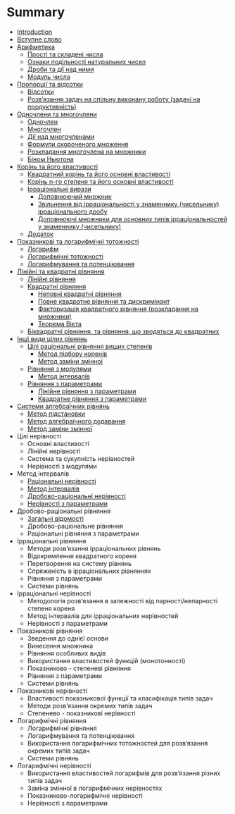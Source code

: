 # Summary

* [Introduction](README.md)
* [Вступне слово](vstup.md)
* [Арифметика](1/chislovi_mnozhini.md)
   * [Прості та складені числа](1/prosti_ta_skladeni_chisla.md)
   * [Ознаки подiльностi натуральних чисел](1/oznaki_podilnosti_naturalnih_chisel.md)
   * [Дроби та дiї над ними](1/drobi_ta_di_nad_nimi.md)
   * [Модуль числа](1/modul_chisla.md)
* [Пропорції та відсотки](2/proports.md)
   * [Відсотки](2/vdsotki.md)
   * [Розв’язання задач на спiльну виконану роботу (задачi на продуктивнiсть)](2/rozvyazannya_zadach_na_spilnu_vikonanu_robotu_zadachi_na_produktivnist.md)
* [Одночлени та многочлени](3/stepin_z_tsilim_pokaznikom.md)
   * [Одночлен](3/odnochlen.md)
   * [Многочлен](3/mnogochlen.md)
   * [Дiї над многочленами](3/di_nad_mnogochlenami.md)
   * [Формули скороченого множення](3/formuli_skorochenogo_mnozhennya.md)
   * [Розкладання многочлена на множники](3/rozkladannya_mnogochlena_na_mnozhniki.md)
   * [Бiном Ньютона](3/binom_nyutona.md)
* [Корiнь та його властивостi](4/drobovo-ratsionalni_virazi.md)
   * [Квадратний корiнь та його основнi властивостi](4/kvadratnii_korin_ta_iogo_osnovni_vlastivosti.md)
   * [Корінь n-го степеня та його основні властивості](4/korn_n-go_stepenya_ta_iogo_osnovn_vlastivost.md)
   * [Ірраціональні вирази](4/rratsonaln_virazi.md)
       * [Доповнюючий множник](4/dopovnyuyuchii_mnozhnik.md)
       * [Звiльнення вiд iррацiональностi у знаменнику (чисельнику) iррацiонального дробу](4/zvilnennya_vid_irratsionalnosti_u_znamenniku_chiselniku_irratsio-.md)
       * [Доповнюючi множники для основних типiв iррацiональностей у знаменнику (чисельнику)](4/dopovnyuyuchi_mnozhniki_dlya_osnovnih_tipiv_irratsionalnostei_u_zna.md)
   * [Додаток](4/dodatok.md)
* [Показниковi та логарифмiчнi тотожностi](5/pokaznikovi_totozhnosti.md)
   * [Логарифм](5/logarifm.md)
   * [Логарифмiчнi тотожностi](5/logarifmichni_totozhnosti.md)
   * [Логарифмування та потенцiювання](5/metodi_rozvyazannya_zadach_logarifmuvannya,_potentsiyuvannya.md)
* [Лiнiйнi та квадратнi рiвняння](6/zagaln_vdomost.md)
   * [Лiнiйнi рiвняння](6/liniini_rivnyannya.md)
   * [Квадратнi рiвняння](6/zagaln_vdomosti_kvadratni.md)
       * [Неповні квадратні рівняння](6/nepovn_kvadratn_rvnyannya.md)
       * [Повне квадратне рівняння та дискримiнант](6/povne_kvadratne_rvnyannya_ta_diskriminant.md)
       * [Факторизація квадратного рівняння (розкладання на множники)](6/faktorizatsya_kvadratnogo_rvnyannya_rozkladannya_na_mnozhniki.md)
       * [Теорема Вiєта](6/teorema_vita.md)
   * [Бiквадратнi рiвняння, та рівняння, що зводяться до квадратних](6/bikvadratni_rivnyannya,_ta_rvnyannya,_scho_zvodyatsya_do_kvadratnih.md)
* [Iншi види цiлих рiвнянь](7/teorema_bezu.md)
   * [Цiлi рацiональнi рiвняння вищих степенів](7/tsili_ratsionalni_rivnyannya_vischih_stepenv.md)
       * [Метод підбору коренів](7/metod_pdboru_korenv.md)
       * [Метод заміни змінної](7/metod_zamni_zmnno.md)
   * [Рiвняння з модулями](7/prost_rvnyannya_z_modulyami.md)
       * [Метод інтервалів](7/metod_ntervalv.md)
   * [Рівняння з параметрами](7/rvnyannya_z_parametrami.md)
       * [Лінійне рiвняння з параметрами](7/lnine_rvnyannya_z_parametrami.md)
       * [Квадратне рівняння з параметрами](7/kvadratne_rvnyannya_z_parametrami.md)
* [Системи алгебраїчних рiвнянь](8/zagaln_vdomost.md)
   * [Метод підстановки](8/metod_pdstanovki.md)
   * [Метод алгебраїчного додавання](8/metod_algebrachnogo_dodavannya.md)
   * [Метод заміни змінної](8/metod_zamni_zmnno.md)
* Цілі нерівності
   * Основні властивості
   * Лiнiйнi нерiвностi
   * Система та сукупність нерівностей
   * Нерiвностi з модулями
* Метод інтервалів
   * [Раціональні нерівності](10/ratsonaln_nervnost.md)
   * [Метод інтервалів](10/metod_ntervalv.md)
   * [Дробово-рацiональнi нерiвності](10/drobovo-ratsionalni_nerivnost.md)
   * [Нерiвностi з параметрами](10/nerivnosti_z_parametrami.md)
* Дробово-раціональні рівняння
   * [Загальні відомості](11/zagaln_vdomost.md)
   * Дробово-раціональне рівняння
   * Раціональні рівняння з параметрами
* Ірраціональні рівняння
   * Методи розв’язання iррацiональних рiвнянь
   * Вiдокремлення квадратного кореня
   * Перетворення на систему рiвнянь
   * Спряженiсть в iррацiональних рiвняннях
   * Рiвняння з параметрами
   * Системи рівнянь
* Ірраціональні нерівності
   * Методологiя розв’язання в залежностi вiд парності/непарностi степеня кореня
   * Метод iнтервалiв для iррацiональних нерiвностей
   * Нерiвностi з параметрами
* Показникові рівняння
   * Зведення до однiєї основи
   * Винесення множника
   * Рiвняння особливих видiв
   * Використання властивостей функцiй (монотонностi)
   * Показниково - степеневi рiвняння
   * Рiвняння з параметрами
   * Системи рівнянь
* Показникові нерівності
   * Властивостi показникової функцiї та класифікація типiв задач
   * Методи розв’язання окремих типiв задач
   * Степенево - показниковi нерiвностi
* Логарифмічні рівняння
   * Логарифмiчнi рiвняння
   * Логарифмування та потенцiювання
   * Використання логарифмiчних тотожностей для розв’язання окремих типiв задач
   * Системи рівнянь
* Логарифмічні нерівності
   * Використання властивостей логарифмiв для розв’язання рiзних типiв задач
   * Замiна змiнної в логарифмiчних нерiвностях
   * Показниково-логарифмiчнi нерiвностi
   * Нерiвностi з параметрами


